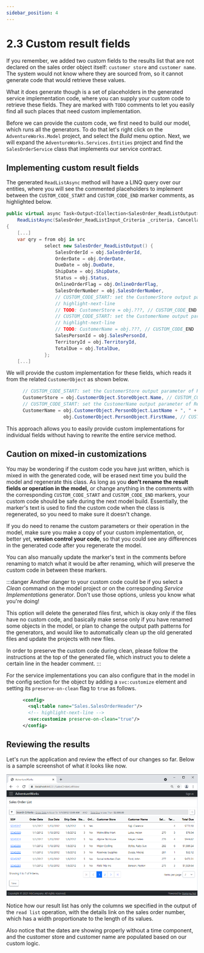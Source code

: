 ```yaml
---
sidebar_position: 4
---
```


# 2.3 Custom result fields

If you remember, we added two custom fields to the results list that are not declared on the sales order object itself: `customer store` and `customer name`. The system would not know where they are sourced from, so it cannot generate code that would retrieve these values.

What it does generate though is a set of placeholders in the generated service implementation code, where you can supply your custom code to retrieve these fields. They are marked with `TODO` comments to let you easily find all such places that need custom implementation.

Before we can provide the custom code, we first need to build our model, which runs all the generators. To do that let's right click on the `AdventureWorks.Model` project, and select the *Build* menu option. Next, we will expand the `AdventureWorks.Services.Entities` project and find the `SalesOrderService` class that implements our service contract.

## Implementing custom result fields

The generated `ReadListAsync` method will have a LINQ query over our entities, where you will see the commented placeholders to implement between the `CUSTOM_CODE_START` and `CUSTOM_CODE_END` marker comments, as highlighted below.

```cs title="SalesOrderService.cs"
public virtual async Task<Output<ICollection<SalesOrder_ReadListOutput>>>
    ReadListAsync(SalesOrder_ReadListInput_Criteria _criteria, CancellationToken token = default)
{
    [...]
    var qry = from obj in src
              select new SalesOrder_ReadListOutput() {
                  SalesOrderId = obj.SalesOrderId,
                  OrderDate = obj.OrderDate,
                  DueDate = obj.DueDate,
                  ShipDate = obj.ShipDate,
                  Status = obj.Status,
                  OnlineOrderFlag = obj.OnlineOrderFlag,
                  SalesOrderNumber = obj.SalesOrderNumber,
                  // CUSTOM_CODE_START: set the CustomerStore output parameter of ReadList operation below
                  // highlight-next-line
                  // TODO: CustomerStore = obj.???, // CUSTOM_CODE_END
                  // CUSTOM_CODE_START: set the CustomerName output parameter of ReadList operation below
                  // highlight-next-line
                  // TODO: CustomerName = obj.???, // CUSTOM_CODE_END
                  SalesPersonId = obj.SalesPersonId,
                  TerritoryId = obj.TerritoryId,
                  TotalDue = obj.TotalDue,
              };
    [...]
```

We will provide the custom implementation for these fields, which reads it from the related `CustomerObject` as shown below.

```cs title="SalesOrderService.cs"
      // CUSTOM_CODE_START: set the CustomerStore output parameter of ReadList operation below
      CustomerStore = obj.CustomerObject.StoreObject.Name, // CUSTOM_CODE_END
      // CUSTOM_CODE_START: set the CustomerName output parameter of ReadList operation below
      CustomerName = obj.CustomerObject.PersonObject.LastName + ", " + 
                     obj.CustomerObject.PersonObject.FirstName, // CUSTOM_CODE_END
```

This approach allows you to easily provide custom implementations for individual fields without having to rewrite the entire service method.

## Caution on mixed-in customizations

You may be wondering if the custom code you have just written, which is mixed in with the generated code, will be erased next time you build the model and regenerate this class. As long as you **don't rename the result fields or operation in the model,** or change anything in the comments with the corresponding `CUSTOM_CODE_START` and `CUSTOM_CODE_END` markers, your custom code should be safe during the next model build. Essentially, the marker's text is used to find the custom code when the class is regenerated, so you need to make sure it doesn't change.

If you do need to rename the custom parameters or their operation in the model, make sure you make a copy of your custom implementation, or, better yet, **version control your code**, so that you could see any differences in the generated code after you regenerate the model.

You can also manually update the marker's text in the comments before renaming to match what it would be after renaming, which will preserve the custom code in between these markers.

:::danger
Another danger to your custom code could be if you select a *Clean* command on the model project or on the corresponding *Service Implementations* generator. Don't use those options, unless you know what you're doing!

This option will delete the generated files first, which is okay only if the files have no custom code, and basically make sense only if you have renamed some objects in the model, or plan to change the output path patterns for the generators, and would like to automatically clean up the old generated files and update the projects with new files.

In order to preserve the custom code during clean, please follow the instructions at the top of the generated file, which instruct you to delete a certain line in the header comment.
:::

For the service implementations you can also configure that in the model in the config section for the object by adding a `svc:customize` element and setting its `preserve-on-clean` flag to `true` as follows.

```xml title="sales_order.xom"
      <config>
        <sql:table name="Sales.SalesOrderHeader"/>
        <!-- highlight-next-line -->
        <svc:customize preserve-on-clean="true"/>
      </config>
```

## Reviewing the results

Let's run the application and review the effect of our changes so far. Below is a sample screenshot of what it looks like now.

![Search results](img3/search-results.png)

Notice how our result list has only the columns we specified in the output of the `read list` operation, with the details link on the sales order number, which has a width proportionate to the length of its values.

Also notice that the dates are showing properly without a time component, and the customer store and customer name are populated based on our custom logic.
